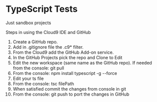 TypeScript Tests
===============

Just sandbox projects


Steps in using the Cloud9 IDE and GitHub

1. Create a GitHub repo.
2. Add in .gitignore file the .c9* filter.
3. From the Cloud9 add the GitHub Add-on service.
4. In the GitHub Projects pick the repo and Clone to Edit
5. Edit the new workspace (same name as the GitHub repo). If needed from the console: git pull
7. From the console: npm install typescript -g --force
8. Edit your ts file
9. From the console: tsc filePath
10. When satisfied commit the changes from console in git
11. From the console: git push to port the changes in GitHub
